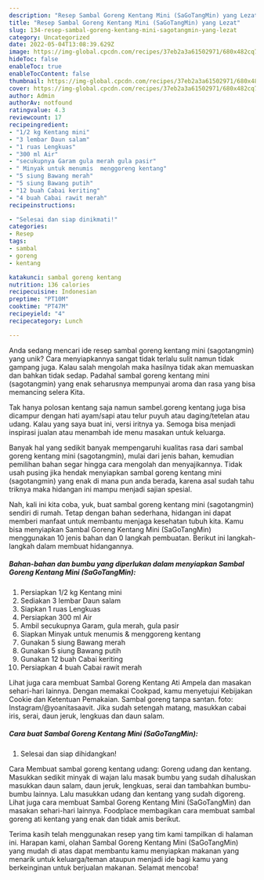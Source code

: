 ```yaml
---
description: "Resep Sambal Goreng Kentang Mini (SaGoTangMin) yang Lezat"
title: "Resep Sambal Goreng Kentang Mini (SaGoTangMin) yang Lezat"
slug: 134-resep-sambal-goreng-kentang-mini-sagotangmin-yang-lezat
category: Uncategorized
date: 2022-05-04T13:08:39.629Z
image: https://img-global.cpcdn.com/recipes/37eb2a3a61502971/680x482cq70/sambal-goreng-kentang-mini-sagotangmin-foto-resep-utama.jpg
hideToc: false
enableToc: true
enableTocContent: false
thumbnail: https://img-global.cpcdn.com/recipes/37eb2a3a61502971/680x482cq70/sambal-goreng-kentang-mini-sagotangmin-foto-resep-utama.jpg
cover: https://img-global.cpcdn.com/recipes/37eb2a3a61502971/680x482cq70/sambal-goreng-kentang-mini-sagotangmin-foto-resep-utama.jpg
author: Admin
authorAv: notfound
ratingvalue: 4.3
reviewcount: 17
recipeingredient:
- "1/2 kg Kentang mini"
- "3 lembar Daun salam"
- "1 ruas Lengkuas"
- "300 ml Air"
- "secukupnya Garam gula merah gula pasir"
- " Minyak untuk menumis  menggoreng kentang"
- "5 siung Bawang merah"
- "5 siung Bawang putih"
- "12 buah Cabai keriting"
- "4 buah Cabai rawit merah"
recipeinstructions:

- "Selesai dan siap dinikmati!"
categories:
- Resep
tags:
- sambal
- goreng
- kentang

katakunci: sambal goreng kentang 
nutrition: 136 calories
recipecuisine: Indonesian
preptime: "PT10M"
cooktime: "PT47M"
recipeyield: "4"
recipecategory: Lunch

---
```





Anda sedang mencari ide resep sambal goreng kentang mini (sagotangmin) yang unik? Cara menyiapkannya sangat tidak terlalu sulit namun tidak gampang juga. Kalau salah mengolah maka hasilnya tidak akan memuaskan dan bahkan tidak sedap. Padahal sambal goreng kentang mini (sagotangmin) yang enak seharusnya mempunyai aroma dan rasa yang bisa memancing selera Kita.





Tak hanya polosan kentang saja namun sambel.goreng kentang juga bisa dicampur dengan hati ayam/sapi atau telur puyuh atau daging/tetelan atau udang. Kalau yang saya buat ini, versi iritnya ya. Semoga bisa menjadi inspirasi jualan atau menambah ide menu masakan untuk keluarga.

Banyak hal yang sedikit banyak mempengaruhi kualitas rasa dari sambal goreng kentang mini (sagotangmin), mulai dari jenis bahan, kemudian pemilihan bahan segar hingga cara mengolah dan menyajikannya. Tidak usah pusing jika hendak menyiapkan sambal goreng kentang mini (sagotangmin) yang enak di mana pun anda berada, karena asal sudah tahu triknya maka hidangan ini mampu menjadi sajian spesial.






Nah, kali ini kita coba, yuk, buat sambal goreng kentang mini (sagotangmin) sendiri di rumah. Tetap dengan bahan sederhana, hidangan ini dapat memberi manfaat untuk membantu menjaga kesehatan tubuh kita. Kamu bisa menyiapkan Sambal Goreng Kentang Mini (SaGoTangMin) menggunakan 10 jenis bahan dan 0 langkah pembuatan. Berikut ini langkah-langkah dalam membuat hidangannya.

<!--inarticleads1-->

##### Bahan-bahan dan bumbu yang diperlukan dalam menyiapkan Sambal Goreng Kentang Mini (SaGoTangMin):

1. Persiapkan 1/2 kg Kentang mini
1. Sediakan 3 lembar Daun salam
1. Siapkan 1 ruas Lengkuas
1. Persiapkan 300 ml Air
1. Ambil secukupnya Garam, gula merah, gula pasir
1. Siapkan  Minyak untuk menumis &amp; menggoreng kentang
1. Gunakan 5 siung Bawang merah
1. Gunakan 5 siung Bawang putih
1. Gunakan 12 buah Cabai keriting
1. Persiapkan 4 buah Cabai rawit merah


Lihat juga cara membuat Sambal Goreng Kentang Ati Ampela dan masakan sehari-hari lainnya. Dengan memakai Cookpad, kamu menyetujui Kebijakan Cookie dan Ketentuan Pemakaian. Sambal goreng tanpa santan. foto: Instagram/@yoanitasaavit. Jika sudah setengah matang, masukkan cabai iris, serai, daun jeruk, lengkuas dan daun salam. 

<!--inarticleads2-->

##### Cara buat Sambal Goreng Kentang Mini (SaGoTangMin):


1. Selesai dan siap dihidangkan!

Cara Membuat sambal goreng kentang udang: Goreng udang dan kentang. Masukkan sedikit minyak di wajan lalu masak bumbu yang sudah dihaluskan masukkan daun salam, daun jeruk, lengkuas, serai dan tambahkan bumbu-bumbu lainnya. Lalu masukkan udang dan kentang yang sudah digoreng. Lihat juga cara membuat Sambal Goreng Kentang Mini (SaGoTangMin) dan masakan sehari-hari lainnya. Foodplace membagikan cara membuat sambal goreng ati kentang yang enak dan tidak amis berikut. 

Terima kasih telah menggunakan resep yang tim kami tampilkan di halaman ini. Harapan kami, olahan Sambal Goreng Kentang Mini (SaGoTangMin) yang mudah di atas dapat membantu kamu menyiapkan makanan yang menarik untuk keluarga/teman ataupun menjadi ide bagi kamu yang berkeinginan untuk berjualan makanan. Selamat mencoba!
